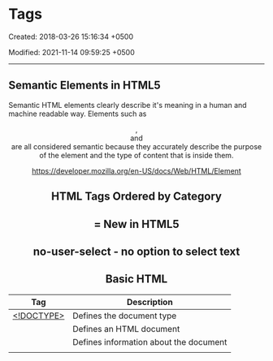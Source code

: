 # Tags

Created: 2018-03-26 15:16:34 +0500

Modified: 2021-11-14 09:59:25 +0500

---

## Semantic Elements in HTML5

Semantic HTML elements clearly describe it's meaning in a human and machine readable way. Elements such as<header>,<footer>and<article>are all considered semantic because they accurately describe the purpose of the element and the type of content that is inside them.

<https://developer.mozilla.org/en-US/docs/Web/HTML/Element>

## HTML Tags Ordered by Category

# = New in HTML5

## no-user-select - no option to select text

## Basic HTML

| Tag                                                               | Description                              |
|---------------------|---------------------------------------------------|
| [<!DOCTYPE>](https://www.w3schools.com/tags/tag_doctype.asp)   | Defines the document type                |
| [<html>](https://www.w3schools.com/tags/tag_html.asp)           | Defines an HTML document                 |
| [<head>](https://www.w3schools.com/tags/tag_head.asp)           | Defines information about the document   |
| [<title>](https://www.w3schools.com/tags/tag_title.asp)         | Defines a title for the document         |
| [<body>](https://www.w3schools.com/tags/tag_body.asp)           | Defines the document's body             |
| [<h1> to <h6>](https://www.w3schools.com/tags/tag_hn.asp)     | Defines HTML headings                    |
| [<p>](https://www.w3schools.com/tags/tag_p.asp)                 | Defines a paragraph                      |
| [<br>](https://www.w3schools.com/tags/tag_br.asp)               | Inserts a single line break              |
| [<hr>](https://www.w3schools.com/tags/tag_hr.asp)               | Defines a thematic change in the content |
| [<!--...-->](https://www.w3schools.com/tags/tag_comment.asp) | Defines a comment                        |

## Formatting

<table>
<colgroup>
<col style="width: 22%" />
<col style="width: 77%" />
</colgroup>
<thead>
<tr class="header">
<th>Tag</th>
<th>Description</th>
</tr>
</thead>
<tbody>
<tr>
<td><a href="https://www.w3schools.com/tags/tag_acronym.asp">`< acronym >`</a></td>
<td><p>Not supported in HTML5. Use `< abbr >` instead.</p>
<p>Defines an acronym</p></td>
</tr>
<tr>
<td><a href="https://www.w3schools.com/tags/tag_abbr.asp">`< abbr >`</a></td>
<td>Defines an abbreviation or an acronym</td>
</tr>
<tr>
<td><a href="https://www.w3schools.com/tags/tag_address.asp">`< address >`</a></td>
<td>Defines contact information for the author/owner of a document/article</td>
</tr>
<tr>
<td><a href="https://www.w3schools.com/tags/tag_b.asp">`< b >`</a></td>
<td>Defines bold text</td>
</tr>
<tr>
<td><a href="https://www.w3schools.com/tags/tag_bdi.asp">`< bdi >`</a> #</td>
<td>Isolates a part of text that might be formatted in a different direction from other text outside it</td>
</tr>
<tr>
<td><a href="https://www.w3schools.com/tags/tag_bdo.asp">`< bdo >`</a></td>
<td>Overrides the current text direction</td>
</tr>
<tr>
<td><a href="https://www.w3schools.com/tags/tag_big.asp">`< big >`</a></td>
<td><p>Not supported in HTML5. Use CSS instead.</p>
<p>Defines big text</p></td>
</tr>
<tr>
<td><a href="https://www.w3schools.com/tags/tag_blockquote.asp">`< blockquote >`</a></td>
<td>Defines a section that is quoted from another source</td>
</tr>
<tr>
<td><a href="https://www.w3schools.com/tags/tag_center.asp">`< center >`</a></td>
<td><p>Not supported in HTML5. Use CSS instead.</p>
<p>Defines centered text</p></td>
</tr>
<tr>
<td><a href="https://www.w3schools.com/tags/tag_cite.asp">`< cite >`</a></td>
<td>Defines the title of a work</td>
</tr>
<tr>
<td><a href="https://www.w3schools.com/tags/tag_code.asp">`< code >`</a></td>
<td>Defines a piece of computer code</td>
</tr>
<tr>
<td><a href="https://www.w3schools.com/tags/tag_del.asp">`< del >`</a></td>
<td>Defines text that has been deleted from a document</td>
</tr>
<tr>
<td><a href="https://www.w3schools.com/tags/tag_dfn.asp">`< dfn >`</a></td>
<td>Represents the defining instance of a term</td>
</tr>
<tr>
<td><a href="https://www.w3schools.com/tags/tag_em.asp">`< em >`</a></td>
<td>Defines emphasized text</td>
</tr>
<tr>
<td><a href="https://www.w3schools.com/tags/tag_font.asp">`< font >`</a></td>
<td><p>Not supported in HTML5. Use CSS instead.</p>
<p>Defines font, color, and size for text</p></td>
</tr>
<tr>
<td><a href="https://www.w3schools.com/tags/tag_i.asp">`< i >`</a></td>
<td>Defines a part of text in an alternate voice or mood</td>
</tr>
<tr>
<td><a href="https://www.w3schools.com/tags/tag_ins.asp">`< ins >`</a></td>
<td>Defines a text that has been inserted into a document</td>
</tr>
<tr>
<td><a href="https://www.w3schools.com/tags/tag_kbd.asp">`< kbd >`</a></td>
<td>Defines keyboard input</td>
</tr>
<tr>
<td><a href="https://www.w3schools.com/tags/tag_mark.asp">`< mark >`</a> #</td>
<td>Defines marked/highlighted text</td>
</tr>
<tr>
<td><a href="https://www.w3schools.com/tags/tag_meter.asp">`< meter >`</a> #</td>
<td>Defines a scalar measurement within a known range (a gauge)</td>
</tr>
<tr>
<td><a href="https://www.w3schools.com/tags/tag_pre.asp">`< pre >`</a></td>
<td>Defines preformatted text</td>
</tr>
<tr>
<td><a href="https://www.w3schools.com/tags/tag_progress.asp">`< progress >`</a> #</td>
<td>Represents the progress of a task</td>
</tr>
<tr>
<td><a href="https://www.w3schools.com/tags/tag_q.asp">`< q >`</a></td>
<td>Defines a short quotation</td>
</tr>
<tr>
<td><a href="https://www.w3schools.com/tags/tag_rp.asp">`< rp >`</a> #</td>
<td>Defines what to show in browsers that do not support ruby annotations</td>
</tr>
<tr>
<td><a href="https://www.w3schools.com/tags/tag_rt.asp">`< rt >`</a> #</td>
<td>Defines an explanation/pronunciation of characters (for East Asian typography)</td>
</tr>
<tr>
<td><a href="https://www.w3schools.com/tags/tag_ruby.asp">`< ruby >`</a> #</td>
<td>Defines a ruby annotation (for East Asian typography)</td>
</tr>
<tr>
<td><a href="https://www.w3schools.com/tags/tag_s.asp">`< s >`</a></td>
<td>Defines text that is no longer correct</td>
</tr>
<tr>
<td><a href="https://www.w3schools.com/tags/tag_samp.asp">`< samp >`</a></td>
<td>Defines sample output from a computer program</td>
</tr>
<tr>
<td><a href="https://www.w3schools.com/tags/tag_small.asp">`< small >`</a></td>
<td>Defines smaller text</td>
</tr>
<tr>
<td><a href="https://www.w3schools.com/tags/tag_strike.asp">`< strike >`</a></td>
<td><p>Not supported in HTML5. Use `< del`>` or `<`s >` instead.</p>
<p>Defines strikethrough text</p></td>
</tr>
<tr>
<td><a href="https://www.w3schools.com/tags/tag_strong.asp">`< strong >`</a></td>
<td>Defines important text</td>
</tr>
<tr>
<td><a href="https://www.w3schools.com/tags/tag_sub.asp">`< sub >`</a></td>
<td>Defines subscripted text</td>
</tr>
<tr>
<td><a href="https://www.w3schools.com/tags/tag_sup.asp">`< sup >`</a></td>
<td>Defines superscripted text</td>
</tr>
<tr>
<td><a href="https://www.w3schools.com/tags/tag_template.asp">`< template >`</a> #</td>
<td>Defines a template, contains content that is hidden from the user, but will be used to instantiate HTML code repeatedly.</td>
</tr>
<tr>
<td><a href="https://www.w3schools.com/tags/tag_time.asp">`< time >`</a> #</td>
<td>Defines a date/time</td>
</tr>
<tr>
<td><a href="https://www.w3schools.com/tags/tag_tt.asp">`< tt >`</a></td>
<td><p>Not supported in HTML5. Use CSS instead.</p>
<p>Defines teletype text</p></td>
</tr>
<tr>
<td><a href="https://www.w3schools.com/tags/tag_u.asp">`< u >`</a></td>
<td>Defines text that should be stylistically different from normal text</td>
</tr>
<tr>
<td><a href="https://www.w3schools.com/tags/tag_var.asp">`< var >`</a></td>
<td>Defines a variable</td>
</tr>
<tr>
<td><a href="https://www.w3schools.com/tags/tag_wbr.asp">`< wbr >`</a> #</td>
<td>Defines a possible line-break (word break opportunity)</td>
</tr>
</tbody>
</table>

## Forms and Input

| Tag                                                                 | Description                                                |
|----------------|--------------------------------------------------------|
| [<form>](https://www.w3schools.com/tags/tag_form.asp)             | Defines an HTML form for user input                        |
| [<input>](https://www.w3schools.com/tags/tag_input.asp)           | Defines an input control                                   |
| [<textarea>](https://www.w3schools.com/tags/tag_textarea.asp)     | Defines a multiline input control (text area)              |
| [<button>](https://www.w3schools.com/tags/tag_button.asp)         | Defines a clickable button                                 |
| [<select>](https://www.w3schools.com/tags/tag_select.asp)         | Defines a drop-down list                                   |
| [<optgroup>](https://www.w3schools.com/tags/tag_optgroup.asp)     | Defines a group of related options in a drop-down list     |
| [<option>](https://www.w3schools.com/tags/tag_option.asp)         | Defines an option in a drop-down list                      |
| [<label>](https://www.w3schools.com/tags/tag_label.asp)           | Defines a labelfor an <input> element                   |
| [**<fieldset>**](https://www.w3schools.com/tags/tag_fieldset.asp) | **Groups related elements in a form**                      |
| [<legend>](https://www.w3schools.com/tags/tag_legend.asp)         | Defines a caption for a <fieldset> element               |
| [<datalist>](https://www.w3schools.com/tags/tag_datalist.asp) #  | Specifies a list of pre-defined options for input controls |
| [<output>](https://www.w3schools.com/tags/tag_output.asp) #      | Defines the result of a calculation                        |

## Frames

<table>
<colgroup>
<col style="width: 18%" />
<col style="width: 81%" />
</colgroup>
<thead>
<tr class="header">
<th>Tag</th>
<th>Description</th>
</tr>
</thead>
<tbody>
<tr>
<td><a href="https://www.w3schools.com/tags/tag_frame.asp">`< frame >`</a></td>
<td><p>Not supported in HTML5.</p>
<p>Defines a window (a frame) in a frameset</p></td>
</tr>
<tr>
<td><a href="https://www.w3schools.com/tags/tag_frameset.asp">`< frameset >`</a></td>
<td><p>Not supported in HTML5.</p>
<p>Defines a set of frames</p></td>
</tr>
<tr>
<td><a href="https://www.w3schools.com/tags/tag_noframes.asp">`< noframes >`</a></td>
<td><p>Not supported in HTML5.</p>
<p>Defines an alternate content for users that do not support frames</p></td>
</tr>
<tr>
<td><a href="https://www.w3schools.com/tags/tag_iframe.asp">`< iframe >`</a></td>
<td>Defines an inline frame</td>
</tr>
</tbody>
</table>

## Images

<table>
<colgroup>
<col style="width: 12%" />
<col style="width: 87%" />
</colgroup>
<thead>
<tr class="header">
<th>Tag</th>
<th>Description</th>
</tr>
</thead>
<tbody>
<tr>
<td><a href="https://www.w3schools.com/tags/tag_img.asp">`< img >`</a></td>
<td><p>Defines an image</p>
<p>`< img src="xyz.png" alt="abc.png" loading="lazy" >`</p>
<p>Image lazy loading</p></td>
</tr>
<tr>
<td><a href="https://www.w3schools.com/tags/tag_map.asp">`< map >`</a></td>
<td>Defines a client-side image-map</td>
</tr>
<tr>
<td><a href="https://www.w3schools.com/tags/tag_area.asp">`< area >`</a></td>
<td>Defines an area inside an image-map</td>
</tr>
<tr>
<td><a href="https://www.w3schools.com/tags/tag_canvas.asp">`< canvas >`</a> #</td>
<td>Used to draw graphics, on the fly, via scripting (usually JavaScript)</td>
</tr>
<tr>
<td><a href="https://www.w3schools.com/tags/tag_figcaption.asp">`< figcaption >`</a> #</td>
<td>Defines a caption for a `< figure >` element</td>
</tr>
<tr>
<td><a href="https://www.w3schools.com/tags/tag_figure.asp">`< figure >`</a> #</td>
<td>Specifies self-contained content</td>
</tr>
<tr>
<td><a href="https://www.w3schools.com/tags/tag_picture.asp">`< picture >`</a> #</td>
<td><p>Defines a container for multiple image resources</p>
<p>`< picture >`</p>
<p>`< sourcemedia="(min-width:650px)"srcset="img_pink_flowers.jpg" >`</p>
<p>`< sourcemedia="(min-width:465px)"srcset="img_white_flower.jpg" >`</p>
<p>`< imgsrc="img_orange_flowers.jpg"alt="Flowers"style="width:auto;" >`</p>
<p>`< /picture >`</p></td>
</tr>
<tr>
<td><a href="https://www.w3schools.com/tags/tag_svg.asp">`< svg >`</a> #</td>
<td>Defines a container for SVG graphics</td>
</tr>
</tbody>
</table>

## Audio / Video

| Tag                                                            | Description                                                                                |
|----------------|--------------------------------------------------------|
| [<audio>](https://www.w3schools.com/tags/tag_audio.asp) #   | Defines sound content                                                                      |
| [<source>](https://www.w3schools.com/tags/tag_source.asp) # | Defines multiple media resources for media elements (<video>, <audio> and <picture>) |
| [<track>](https://www.w3schools.com/tags/tag_track.asp) #   | Defines text tracks for media elements (<video> and <audio>)                           |
| [<video>](https://www.w3schools.com/tags/tag_video.asp) #   | Defines a video or movie                                                                   |

## Links

| Tag                                                      | Description                                                                                              |
|-------------|-----------------------------------------------------------|
| [<a>](https://www.w3schools.com/tags/tag_a.asp)        | Defines a hyperlink                                                                                      |
| [<link>](https://www.w3schools.com/tags/tag_link.asp)  | Defines the relationship between a document and an external resource (most used to link to style sheets) |
| [<nav>](https://www.w3schools.com/tags/tag_nav.asp) # | Defines navigation links                                                                                 |

## Lists

<table>
<colgroup>
<col style="width: 25%" />
<col style="width: 74%" />
</colgroup>
<thead>
<tr class="header">
<th>Tag</th>
<th>Description</th>
</tr>
</thead>
<tbody>
<tr>
<td><a href="https://www.w3schools.com/tags/tag_ul.asp">`< ul >`</a></td>
<td>Defines an unordered list</td>
</tr>
<tr>
<td><a href="https://www.w3schools.com/tags/tag_ol.asp">`< ol >`</a></td>
<td>Defines an ordered list</td>
</tr>
<tr>
<td><a href="https://www.w3schools.com/tags/tag_li.asp">`< li >`</a></td>
<td>Defines a list item</td>
</tr>
<tr>
<td><a href="https://www.w3schools.com/tags/tag_dir.asp">`< dir >`</a></td>
<td><p>Not supported in HTML5. Use `< ul >` instead.</p>
<p>Defines a directory list</p></td>
</tr>
<tr>
<td><a href="https://www.w3schools.com/tags/tag_dl.asp">`< dl >`</a></td>
<td>Defines a description list</td>
</tr>
<tr>
<td><a href="https://www.w3schools.com/tags/tag_dt.asp">`< dt >`</a></td>
<td>Defines a term/name in a description list</td>
</tr>
<tr>
<td><a href="https://www.w3schools.com/tags/tag_dd.asp">`< dd >`</a></td>
<td>Defines a description of a term/name in a description list</td>
</tr>
<tr>
<td><a href="https://www.w3schools.com/tags/tag_menu.asp">`< menu >`</a></td>
<td>Defines a list/menu of commands</td>
</tr>
<tr>
<td><a href="https://www.w3schools.com/tags/tag_menuitem.asp">`< menuitem >`</a> #</td>
<td>Defines a command/menu item that the user can invoke from a popup menu</td>
</tr>
</tbody>
</table>

## Tables

| Tag                                                             | Description                                                               |
|-------------|-----------------------------------------------------------|
| [<table>](https://www.w3schools.com/tags/tag_table.asp)       | Defines a table                                                           |
| [<caption>](https://www.w3schools.com/tags/tag_caption.asp)   | Defines a table caption                                                   |
| [<th>](https://www.w3schools.com/tags/tag_th.asp)             | Defines a header cell in a table                                          |
| [<tr>](https://www.w3schools.com/tags/tag_tr.asp)             | Defines a row in a table                                                  |
| [<td>](https://www.w3schools.com/tags/tag_td.asp)             | Defines a cell in a table                                                 |
| [<thead>](https://www.w3schools.com/tags/tag_thead.asp)       | Groups the header content in a table                                      |
| [<tbody>](https://www.w3schools.com/tags/tag_tbody.asp)       | Groups the body content in a table                                        |
| [<tfoot>](https://www.w3schools.com/tags/tag_tfoot.asp)       | Groups the footer content in a table                                      |
| [<col>](https://www.w3schools.com/tags/tag_col.asp)           | Specifies column properties for each column within a <colgroup> element |
| [<colgroup>](https://www.w3schools.com/tags/tag_colgroup.asp) | Specifies a group of one or more columns in a table for formatting        |

## Styles and Semantics

| Tag                                                              | Description                                                 |
|----------------------|--------------------------------------------------|
| [<style>](https://www.w3schools.com/tags/tag_style.asp)        | Defines style information for a document                    |
| [<div>](https://www.w3schools.com/tags/tag_div.asp)            | Defines a section in a document                             |
| [<span>](https://www.w3schools.com/tags/tag_span.asp)          | Defines a section in a document                             |
| [<header>](https://www.w3schools.com/tags/tag_header.asp) #   | Defines a header for a document or section                  |
| [<footer>](https://www.w3schools.com/tags/tag_footer.asp) #   | Defines a footer for a document or section                  |
| [<main>](https://www.w3schools.com/tags/tag_main.asp) #       | Specifies the main content of a document                    |
| [<section>](https://www.w3schools.com/tags/tag_section.asp) # | Defines a section in a document                             |
| [<article>](https://www.w3schools.com/tags/tag_article.asp) # | Defines an article                                          |
| [<aside>](https://www.w3schools.com/tags/tag_aside.asp) #     | Defines content aside from the page content                 |
| [<details>](https://www.w3schools.com/tags/tag_details.asp) # | Defines additional details that the user can view or hide   |
| [<dialog>](https://www.w3schools.com/tags/tag_dialog.asp) #   | Defines a dialog box or window                              |
| [<summary>](https://www.w3schools.com/tags/tag_summary.asp) # | Defines a visible heading for a <details> element         |
| [<data>](https://www.w3schools.com/tags/tag_data.asp) #       | Links the given content with a machine-readable translation |

## Meta Info

<table>
<colgroup>
<col style="width: 22%" />
<col style="width: 77%" />
</colgroup>
<thead>
<tr class="header">
<th>Tag</th>
<th>Description</th>
</tr>
</thead>
<tbody>
<tr>
<td><a href="https://www.w3schools.com/tags/tag_head.asp">`< head >`</a></td>
<td>Defines information about the document</td>
</tr>
<tr>
<td><a href="https://www.w3schools.com/tags/tag_meta.asp">`< meta >`</a></td>
<td>Defines metadata about an HTML document</td>
</tr>
<tr>
<td><a href="https://www.w3schools.com/tags/tag_base.asp">`< base >`</a></td>
<td>Specifies the base URL/target for all relative URLs in a document</td>
</tr>
<tr>
<td><a href="https://www.w3schools.com/tags/tag_basefont.asp">`< basefont >`</a></td>
<td><p>Not supported in HTML5. Use CSS instead.</p>
<p>Specifies a default color, size, and font for all text in a document</p></td>
</tr>
</tbody>
</table>

## Programming

<table>
<colgroup>
<col style="width: 18%" />
<col style="width: 81%" />
</colgroup>
<thead>
<tr class="header">
<th>Tag</th>
<th>Description</th>
</tr>
</thead>
<tbody>
<tr>
<td><a href="https://www.w3schools.com/tags/tag_script.asp">`< script >`</a></td>
<td>Defines a client-side script</td>
</tr>
<tr>
<td><a href="https://www.w3schools.com/tags/tag_noscript.asp">`< noscript >`</a></td>
<td>Defines an alternate content for users that do not support client-side scripts</td>
</tr>
<tr>
<td><a href="https://www.w3schools.com/tags/tag_applet.asp">`< applet >`</a></td>
<td><p>Not supported in HTML5. Use `< embed`>` or `<`object >` instead.</p>
<p>Defines an embedded applet</p></td>
</tr>
<tr>
<td><a href="https://www.w3schools.com/tags/tag_embed.asp">`< embed >`</a> #</td>
<td>Defines a container for an external (non-HTML) application</td>
</tr>
<tr>
<td><a href="https://www.w3schools.com/tags/tag_object.asp">`< object >`</a></td>
<td>Defines an embedded object</td>
</tr>
<tr>
<td><a href="https://www.w3schools.com/tags/tag_param.asp">`< param >`</a></td>
<td>Defines a parameter for an object</td>
</tr>
</tbody>
</table>
